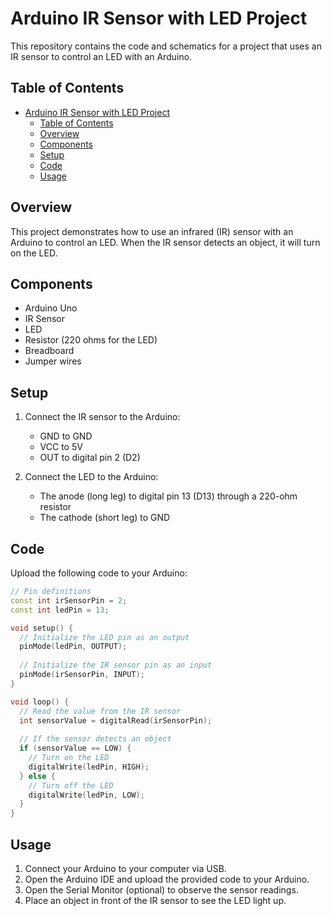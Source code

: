 # Arduino IR Sensor with LED Project

This repository contains the code and schematics for a project that uses an IR sensor to control an LED with an Arduino.

## Table of Contents
- [Arduino IR Sensor with LED Project](#arduino-ir-sensor-with-led-project)
  - [Table of Contents](#table-of-contents)
  - [Overview](#overview)
  - [Components](#components)
  - [Setup](#setup)
  - [Code](#code)
  - [Usage](#usage)

## Overview

This project demonstrates how to use an infrared (IR) sensor with an Arduino to control an LED. When the IR sensor detects an object, it will turn on the LED.

## Components

- Arduino Uno
- IR Sensor
- LED
- Resistor (220 ohms for the LED)
- Breadboard
- Jumper wires


## Setup

1. Connect the IR sensor to the Arduino:
   - GND to GND
   - VCC to 5V
   - OUT to digital pin 2 (D2)

2. Connect the LED to the Arduino:
   - The anode (long leg) to digital pin 13 (D13) through a 220-ohm resistor
   - The cathode (short leg) to GND

## Code

Upload the following code to your Arduino:

```cpp
// Pin definitions
const int irSensorPin = 2;
const int ledPin = 13;

void setup() {
  // Initialize the LED pin as an output
  pinMode(ledPin, OUTPUT);
  
  // Initialize the IR sensor pin as an input
  pinMode(irSensorPin, INPUT);
}

void loop() {
  // Read the value from the IR sensor
  int sensorValue = digitalRead(irSensorPin);
  
  // If the sensor detects an object
  if (sensorValue == LOW) {
    // Turn on the LED
    digitalWrite(ledPin, HIGH);
  } else {
    // Turn off the LED
    digitalWrite(ledPin, LOW);
  }
}
```

## Usage

1. Connect your Arduino to your computer via USB.
2. Open the Arduino IDE and upload the provided code to your Arduino.
3. Open the Serial Monitor (optional) to observe the sensor readings.
4. Place an object in front of the IR sensor to see the LED light up.
